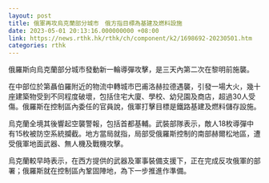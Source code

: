 ```yaml
---
layout: post
title: 俄軍再攻烏克蘭部分城市　俄方指目標為基建及燃料設施
date: 2023-05-01 20:13:16.000000000 +08:00
link: https://news.rthk.hk/rthk/ch/component/k2/1698692-20230501.htm
categories: rthk
---
```


俄羅斯向烏克蘭部分城市發動新一輪導彈攻擊，是三天內第二次在黎明前施襲。

在中部位於第聶伯羅附近的物流中轉城市巴甫洛赫拉德遇襲，引發一場大火，幾十座建築物受到不同程度破壞，包括住宅大廈、學校、幼兒園及商店，超過30人受傷。俄羅斯在控制區內委任的官員說，俄軍打擊目標是鐵路基建及燃料儲存設施。

烏克蘭全境其後響起空襲警報，包括首都基輔。武裝部隊表示，敵人18枚導彈中有15枚被防空系統攔截。地方當局就指，局部受俄羅斯控制的南部赫爾松地區，遭受俄軍地面武器、無人機及戰機攻擊。

烏克蘭較早時表示，在西方提供的武器及軍事裝備支援下，正在完成反攻俄軍的部署；俄羅斯就在控制區內鞏固陣地，為下一步推進作準備。
